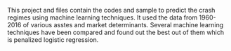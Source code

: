 This project and files contain the codes and sample to predict the crash regimes using machine learning techniques. It used the data from 1960-2016 of various asstes and market determinants.
Several machine learning techniques have been compared and found out the best out of them which is penalized logistic regression.
